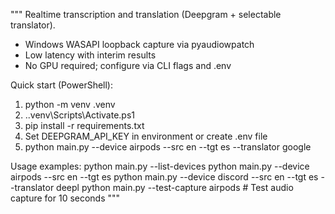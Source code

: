 """
Realtime transcription and translation (Deepgram + selectable translator).
- Windows WASAPI loopback capture via pyaudiowpatch
- Low latency with interim results
- No GPU required; configure via CLI flags and .env

Quick start (PowerShell):
  1) python -m venv .venv
  2) .\.venv\Scripts\Activate.ps1
  3) pip install -r requirements.txt
  4) Set DEEPGRAM_API_KEY in environment or create .env file
  5) python main.py --device airpods --src en --tgt es --translator google

Usage examples:
  python main.py --list-devices
  python main.py --device airpods --src en --tgt es
  python main.py --device discord --src en --tgt es --translator deepl
  python main.py --test-capture airpods  # Test audio capture for 10 seconds
"""